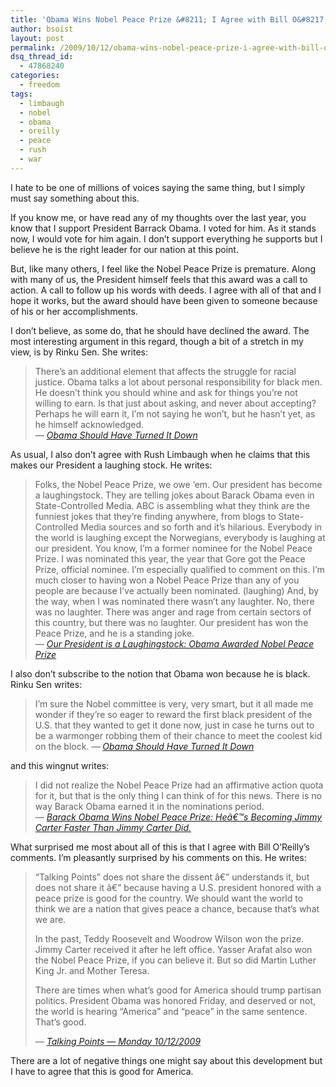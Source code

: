 ```yaml
---
title: 'Obama Wins Nobel Peace Prize &#8211; I Agree with Bill O&#8217;Reilly?'
author: bsoist
layout: post
permalink: /2009/10/12/obama-wins-nobel-peace-prize-i-agree-with-bill-oreilly/
dsq_thread_id:
  - 47868240
categories:
  - freedom
tags:
  - limbaugh
  - nobel
  - obama
  - oreilly
  - peace
  - rush
  - war
---
```

I hate to be one of millions of voices saying the same thing, but I simply must say something about this.

If you know me, or have read any of my thoughts over the last year, you know that I support President Barrack Obama. I voted for him. As it stands now, I would vote for him again. I don&#8217;t support everything he supports but I believe he is the right leader for our nation at this point. 

But, like many others, I feel like the Nobel Peace Prize is premature. Along with many of us, the President himself feels that this award was a call to action. A call to follow up his words with deeds. I agree with all of that and I hope it works, but the award should have been given to someone because of his or her accomplishments. 

I don&#8217;t believe, as some do, that he should have declined the award. The most interesting argument in this regard, though a bit of a stretch in my view, is by Rinku Sen. She writes:

> There&#8217;s an additional element that affects the struggle for racial justice. Obama talks a lot about personal responsibility for black men. He doesn&#8217;t think you should whine and ask for things you&#8217;re not willing to earn. Is that just about asking, and never about accepting? Perhaps he will earn it, I&#8217;m not saying he won&#8217;t, but he hasn&#8217;t yet, as he himself acknowledged.  
> <cite>&mdash; <a href="http://www.huffingtonpost.com/rinku-sen/obama-should-have-turned_b_315617.html">Obama Should Have Turned It Down</a></cite>

As usual, I also don&#8217;t agree with Rush Limbaugh when he claims that this makes our President a laughing stock. He writes:

> Folks, the Nobel Peace Prize, we owe &#8216;em. Our president has become a laughingstock. They are telling jokes about Barack Obama even in State-Controlled Media. ABC is assembling what they think are the funniest jokes that they&#8217;re finding anywhere, from blogs to State-Controlled Media sources and so forth and it&#8217;s hilarious. Everybody in the world is laughing except the Norwegians, everybody is laughing at our president. You know, I&#8217;m a former nominee for the Nobel Peace Prize. I was nominated this year, the year that Gore got the Peace Prize, official nominee. I&#8217;m especially qualified to comment on this. I&#8217;m much closer to having won a Nobel Peace Prize than any of you people are because I&#8217;ve actually been nominated. (laughing) And, by the way, when I was nominated there wasn&#8217;t any laughter. No, there was no laughter. There was anger and rage from certain sectors of this country, but there was no laughter. Our president has won the Peace Prize, and he is a standing joke.  
> <cite>&mdash; <a href="http://www.rushlimbaugh.com/home/daily/site_100909/content/01125106.guest.html">Our President is a Laughingstock: Obama Awarded Nobel Peace Prize</a></cite> 

I also don&#8217;t subscribe to the notion that Obama won because he is black. Rinku Sen writes:

> I&#8217;m sure the Nobel committee is very, very smart, but it all made me wonder if they&#8217;re so eager to reward the first black president of the U.S. that they wanted to get it done now, just in case he turns out to be a warmonger robbing them of their chance to meet the coolest kid on the block. <cite>&mdash; <a href="http://www.huffingtonpost.com/rinku-sen/obama-should-have-turned_b_315617.html">Obama Should Have Turned It Down</a></cite>

and this wingnut writes:

> I did not realize the Nobel Peace Prize had an affirmative action quota for it, but that is the only thing I can think of for this news. There is no way Barack Obama earned it in the nominations period.  
> <cite>&mdash; <a href="http://www.redstate.com/erick/2009/10/09/barack-obama-wins-nobel-peace-prize/">Barack Obama Wins Nobel Peace Prize: Heâ€™s Becoming Jimmy Carter Faster Than Jimmy Carter Did.</a></cite>

What surprised me most about all of this is that I agree with Bill O&#8217;Reilly&#8217;s comments. I&#8217;m pleasantly surprised by his comments on this. He writes:

> &#8220;Talking Points&#8221; does not share the dissent â€” understands it, but does not share it â€” because having a U.S. president honored with a peace prize is good for the country. We should want the world to think we are a nation that gives peace a chance, because that&#8217;s what we are.
> 
> In the past, Teddy Roosevelt and Woodrow Wilson won the prize. Jimmy Carter received it after he left office. Yasser Arafat also won the Nobel Peace Prize, if you can believe it. But so did Martin Luther King Jr. and Mother Teresa.
> 
> There are times when what&#8217;s good for America should trump partisan politics. President Obama was honored Friday, and deserved or not, the world is hearing &#8220;America&#8221; and &#8220;peace&#8221; in the same sentence. That&#8217;s good.
> 
> <cite>&mdash; <a href="http://www.foxnews.com/story/0,2933,564306,00.html">Talking Points &mdash; Monday 10/12/2009</a></cite> 

There are a lot of negative things one might say about this development but I have to agree that this is good for America.
